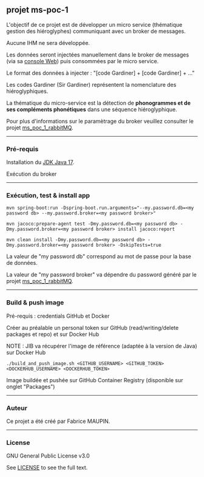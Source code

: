 ## projet ms-poc-1

L'objectif de ce projet est de développer un micro service (thématique gestion des hiéroglyphes) communiquant avec un broker de messages.

Aucune IHM ne sera développée.

Les données seront injectées manuellement dans le broker de messages (via sa [console Web](http://localhost:15672)) puis consommées par le micro service.

Le format des données à injecter : "[code Gardiner] + [code Gardiner] + ..."

Les codes Gardiner (Sir Gardiner) représentent la nomenclature des hiéroglyphiques.

La thématique du micro-service est la détection de **phonogrammes et de ses compléments phonétiques** dans une séquence hiéroglyphique.

Pour plus d'informations sur le paramètrage du broker veuillez consulter le projet [ms_poc_1_rabbitMQ](https://github.com/fmaupin/ms_poc_1_rabbitMQ).

***

### Pré-requis

Installation du [JDK Java 17](https://www.oracle.com/java/technologies/javase/jdk17-archive-downloads.html).

Exécution du broker

***

### Exécution, test & install app

```
mvn spring-boot:run -Dspring-boot.run.arguments="--my.password.db=<my password db> --my.password.broker=<my password broker>"
```

```
mvn jacoco:prepare-agent test -Dmy.password.db=<my password db> -Dmy.password.broker=<my password broker> install jacoco:report

mvn clean install -Dmy.password.db=<my password db> -Dmy.password.broker=<my password broker> -DskipTests=true
```

La valeur de "my password db" correspond au mot de passe pour la base de données.

La valeur de "my password broker" va dépendre du password généré par le projet [ms_poc_1_rabbitMQ](https://github.com/fmaupin/ms_poc_1_rabbitMQ). 

***

### Build & push image

Pré-requis : credentials GitHub et Docker

Créer au préalable un personal token sur GitHub (read/writing/delete packages et repo) et sur Docker Hub

NOTE : JIB va récupérer l'image de référence (adaptée à la version de Java) sur Docker Hub

```
./build_and_push_image.sh <GITHUB_USERNAME> <GITHUB_TOKEN> <DOCKERHUB_USERNAME> <DOCKERHUB_TOKEN>
```

Image buildée et pushée sur GitHub Container Registry (disponible sur onglet "Packages")

***

### Auteur

Ce projet a été créé par Fabrice MAUPIN.

***

### License

GNU General Public License v3.0

See [LICENSE](https://github.com/fmaupin/ms_poc_1/blob/master/LICENSE) to see the full text.



